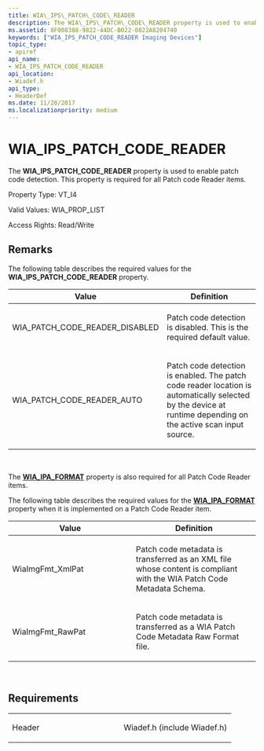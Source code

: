 ```yaml
---
title: WIA\_IPS\_PATCH\_CODE\_READER
description: The WIA\_IPS\_PATCH\_CODE\_READER property is used to enable patch code detection. This property is required for all Patch code Reader items.
ms.assetid: 8F008388-9822-44DC-B022-0822A8204740
keywords: ["WIA_IPS_PATCH_CODE_READER Imaging Devices"]
topic_type:
- apiref
api_name:
- WIA_IPS_PATCH_CODE_READER
api_location:
- Wiadef.h
api_type:
- HeaderDef
ms.date: 11/28/2017
ms.localizationpriority: medium
---
```


# WIA\_IPS\_PATCH\_CODE\_READER


The **WIA\_IPS\_PATCH\_CODE\_READER** property is used to enable patch code detection. This property is required for all Patch code Reader items.




Property Type: VT\_I4

Valid Values: WIA\_PROP\_LIST

Access Rights: Read/Write

Remarks
-------

The following table describes the required values for the **WIA\_IPS\_PATCH\_CODE\_READER** property.

<table>
<colgroup>
<col width="50%" />
<col width="50%" />
</colgroup>
<thead>
<tr class="header">
<th>Value</th>
<th>Definition</th>
</tr>
</thead>
<tbody>
<tr class="odd">
<td><p>WIA_PATCH_CODE_READER_DISABLED</p></td>
<td><p>Patch code detection is disabled. This is the required default value.</p></td>
</tr>
<tr class="even">
<td><p>WIA_PATCH_CODE_READER_AUTO</p></td>
<td><p>Patch code detection is enabled. The patch code reader location is automatically selected by the device at runtime depending on the active scan input source.</p></td>
</tr>
</tbody>
</table>

 

The [**WIA\_IPA\_FORMAT**](wia-ipa-format.md) property is also required for all Patch Code Reader items.

The following table describes the required values for the [**WIA\_IPA\_FORMAT**](wia-ipa-format.md) property when it is implemented on a Patch Code Reader item.

<table>
<colgroup>
<col width="50%" />
<col width="50%" />
</colgroup>
<thead>
<tr class="header">
<th>Value</th>
<th>Definition</th>
</tr>
</thead>
<tbody>
<tr class="odd">
<td><p>WiaImgFmt_XmlPat</p></td>
<td><p>Patch code metadata is transferred as an XML file whose content is compliant with the WIA Patch Code Metadata Schema.</p></td>
</tr>
<tr class="even">
<td><p>WiaImgFmt_RawPat</p></td>
<td><p>Patch code metadata is transferred as a WIA Patch Code Metadata Raw Format file.</p></td>
</tr>
</tbody>
</table>

 

Requirements
------------

<table>
<colgroup>
<col width="50%" />
<col width="50%" />
</colgroup>
<tbody>
<tr class="odd">
<td><p>Header</p></td>
<td>Wiadef.h (include Wiadef.h)</td>
</tr>
</tbody>
</table>

 

 





